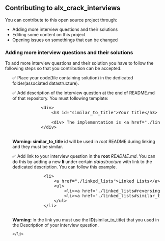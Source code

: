 <h2>Contributing to alx_crack_interviews</h2>

<p>You can contribute to this open source project through:</p>
<ul>
    <li>Adding more interview questions and their solutions</li>
    <li>Editing some content on this project</li>
    <li>Opening issues on somethings that can be changed</li>
</ul>

<h3>Adding more interview questions and their solutions</h3>
<p>
    To add more interview questions and their solution you have to follow the following
    steps so that you contribution can be accepted.
</p>

<ul type="none">
    <li>
        &#9989; Place your code(file containing solution) in the dedicated folder(associated datastructure).
    </li>
    <li>
      <p>
        &#9989; Add description of the interview question at the end of README.md of that repository. You must following template:
      </p> 
      <pre>
           &#60;div&#62;
               &#60;h3 id="similar_to_title"&#62;Your title&#60;/h3&#62;
               <!-- Then add more description -->
               &#60;div&#62; The implementation is &#60;a href="./link-to-solution-file" target="_blank" &#62;here&#60;/a&#62;&#60;/div&#62;
           &#60;/div&#62;
      </pre>
      <p>
        <b>Warning: </b> <b>similar_to_title</b> id will be used in <i>root</i> README during linking and they must be similar.
      </p>
    </li>
    <li>
        <p>
            &#9989; Add link to your interview question in the <b>root</b> <i>README.md</i>. You can do this by
            adding a new <b>li</b> under certain <i>datastructure</i> with link to the dedicated description. You
            can follow this example.
        </p>
        <pre>
            &#60;li&#62;
                &#60;a href="./linked_lists"&#62;Linked Lists&#60;/a&#62;
                &#60;ul&#62;
                    &#60;li&#62;&#60;a href="./linked_lists#reversing_linked_list"&#62;Reversing a singly linked list&#60;/a&#62;&#60;/li&#62;
                    &#60;li&#62;&#60;a href="./linked_lists#similar_to_title"&#62;Your Title&#60;/a&#62;&#60;/li&#62;
                &#60;/ul&#62;
            &#60;/li&#62;
        </pre>
        <p>
            <b>Warning: </b> In the link you must use the <b>ID</b>(similar_to_title) that you used in the Description
             of your interview question.
        </p>

    </li>

</ul>
